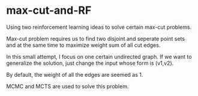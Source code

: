 # max-cut-and-RF
Using two reinforcement learning ideas to solve certain max-cut problems.

Max-cut problem requires us to find two disjoint and seperate point sets and at the same time to maximize weight sum of all cut edges.

In this small attempt, I focus on one certain undirected graph. If we want to generalize the solution, just change the input whose form is (v1,v2).

By default, the weight of all the edges are seemed as 1.

MCMC and MCTS are used to solve this problem.

